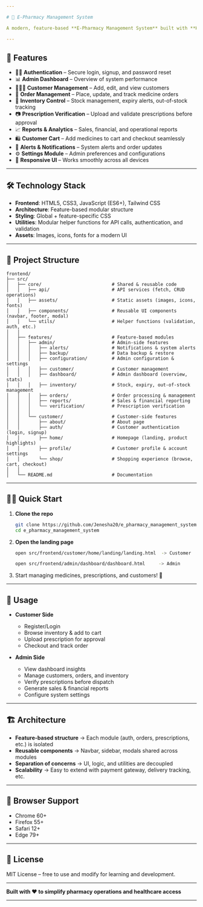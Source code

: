 ```yaml
---

# 💊 E-Pharmacy Management System

A modern, feature-based **E-Pharmacy Management System** built with **HTML,JavaScript, and Tailwind CSS**, designed for **medicine ordering, prescription management, and pharmacy administration**.

---
```


## 🚀 Features

* 👨‍⚕️ **Authentication** – Secure login, signup, and password reset
* 📊 **Admin Dashboard** – Overview of system performance
* 🧑‍🤝‍🧑 **Customer Management** – Add, edit, and view customers
* 🛒 **Order Management** – Place, update, and track medicine orders
* 💊 **Inventory Control** – Stock management, expiry alerts, out-of-stock tracking
* 📷 **Prescription Verification** – Upload and validate prescriptions before approval
* 📈 **Reports & Analytics** – Sales, financial, and operational reports
* 🛍️ **Customer Cart** – Add medicines to cart and checkout seamlessly
* 🔔 **Alerts & Notifications** – System alerts and order updates
* ⚙️ **Settings Module** – Admin preferences and configurations
* 📱 **Responsive UI** – Works smoothly across all devices

---

## 🛠️ Technology Stack

* **Frontend**: HTML5, CSS3, JavaScript (ES6+), Tailwind CSS
* **Architecture**: Feature-based modular structure
* **Styling**: Global + feature-specific CSS
* **Utilities**: Modular helper functions for API calls, authentication, and validation
* **Assets**: Images, icons, fonts for a modern UI

---

## 📁 Project Structure

```
frontend/
├── src/
│   ├── core/                          # Shared & reusable code
│   │   ├── api/                       # API services (fetch, CRUD operations)
│   │   ├── assets/                    # Static assets (images, icons, fonts)
│   │   ├── components/                # Reusable UI components (navbar, footer, modal)
│   │   └── utils/                     # Helper functions (validation, auth, etc.)
│   │
│   ├── features/                      # Feature-based modules
│   │   ├── admin/                     # Admin-side features
│   │   │   ├── alerts/                # Notifications & system alerts
│   │   │   ├── backup/                # Data backup & restore
│   │   │   ├── configuration/         # Admin configuration & settings
│   │   │   ├── customer/              # Customer management 
│   │   │   ├── dashboard/             # Admin dashboard (overview, stats)
│   │   │   ├── inventory/             # Stock, expiry, out-of-stock management
│   │   │   ├── orders/                # Order processing & management
│   │   │   ├── reports/               # Sales & financial reporting
│   │   │   └── verification/          # Prescription verification
│   │   │
│   │   └── customer/                  # Customer-side features
│   │       ├── about/                 # About page
│   │       ├── auth/                  # Customer authentication (login, signup)
│   │       ├── home/                  # Homepage (landing, product highlights)
│   │       ├── profile/               # Customer profile & account settings
│   │       └── shop/                  # Shopping experience (browse, cart, checkout)
│   │
│   └── README.md                      # Documentation

```

---

## 🏃‍♂️ Quick Start

1. **Clone the repo**

   ```bash
   git clone https://github.com/Jenesha20/e_pharmacy_management_system.git
   cd e_pharmacy_management_system
   ```

2. **Open the landing page**

   ```bash
   open src/frontend/customer/home/landing/landing.html  -> Customer
   ```

   ```bash
   open src/frontend/admin/dashboard/dashboard.html     -> Admin
   ```

3. Start managing medicines, prescriptions, and customers! 🎉

---

## 🎯 Usage

* **Customer Side**

  * Register/Login
  * Browse inventory & add to cart
  * Upload prescription for approval
  * Checkout and track order

* **Admin Side**

  * View dashboard insights
  * Manage customers, orders, and inventory
  * Verify prescriptions before dispatch
  * Generate sales & financial reports
  * Configure system settings

---

## 🏗️ Architecture

* **Feature-based structure** → Each module (auth, orders, prescriptions, etc.) is isolated
* **Reusable components** → Navbar, sidebar, modals shared across modules
* **Separation of concerns** → UI, logic, and utilities are decoupled
* **Scalability** → Easy to extend with payment gateway, delivery tracking, etc.

---

## 📱 Browser Support

* Chrome 60+
* Firefox 55+
* Safari 12+
* Edge 79+

---

## 📄 License

MIT License – free to use and modify for learning and development.

---

**Built with ❤️ to simplify pharmacy operations and healthcare access**

---

